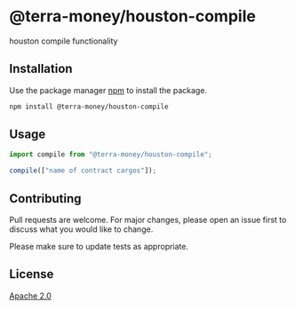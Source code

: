 # @terra-money/houston-compile

houston compile functionality

## Installation

Use the package manager [npm](https://www.npmjs.com/get-npm) to install the package.

```bash
npm install @terra-money/houston-compile
```

## Usage

```typescript
import compile from "@terra-money/houston-compile";

compile(["name of contract cargos"]);
```

## Contributing

Pull requests are welcome. For major changes, please open an issue first to discuss what you would like to change.

Please make sure to update tests as appropriate.

## License

[Apache 2.0](https://choosealicense.com/licenses/apache-2.0/)
